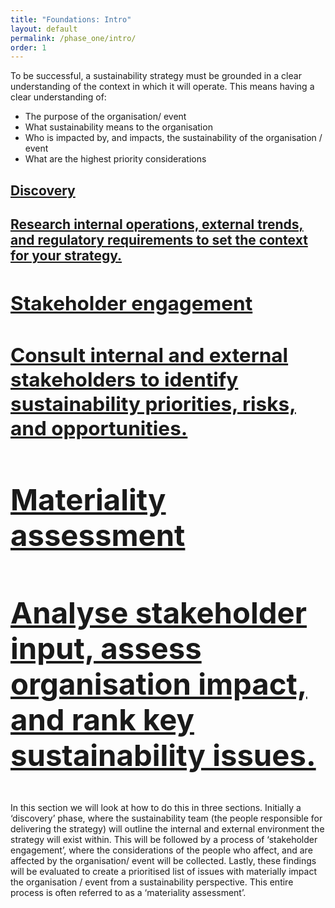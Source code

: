 ```yaml
---
title: "Foundations: Intro"
layout: default
permalink: /phase_one/intro/
order: 1
---
```


To be successful, a sustainability strategy must be grounded in a clear understanding of the context in which it will operate.  This means having a clear understanding of:
-	The purpose of the organisation/ event
-	What sustainability means to the organisation
-	Who is impacted by, and impacts, the sustainability of the organisation / event
-	What are the highest priority considerations

<section class="phase-blocks outlined green">
  <a href="/phase_one/discovery/" class="phase-block">
    <h2>Discovery<h2>
    <p>Research internal operations, external trends, and regulatory requirements to set the context for your strategy.</p>
  </a>
   <a href="/phase_one/stakeholderEngagement/" class="phase-block">
    <h2>Stakeholder engagement<h2>
    <p>Consult internal and external stakeholders to identify sustainability priorities, risks, and opportunities.</p>
  </a>
   <a href="/phase_one/materialityAssessment/" class="phase-block">
    <h2>Materiality assessment<h2>
    <p>Analyse stakeholder input, assess organisation impact, and rank key sustainability issues.</p>
  </a>
</section>

In this section we will look at how to do this in three sections.  Initially a ‘discovery’ phase, where the sustainability team (the people responsible for delivering the strategy) will outline the internal and external environment the strategy will exist within.  This will be followed by a process of ‘stakeholder engagement’, where the considerations of the people who affect, and are affected by the organisation/ event will be collected.  Lastly, these findings will be evaluated to create a prioritised list of issues with materially impact the organisation / event from a sustainability perspective.  This entire process is often referred to as a ‘materiality assessment’.  
